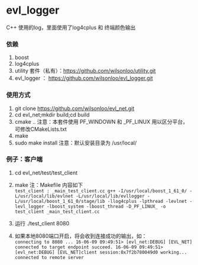 # evl_logger
C++ 使用的log，里面使用了log4cplus 和 终端颜色输出

### 依赖
  1. boost
  2. log4cplus
  3. utility 套件（私有）：https://github.com/wilsonloo/utility.git
  4. evl_logger ： https://github.com/wilsonloo/evl_logger.git

### 使用方式
  1. git clone https://github.com/wilsonloo/evl_net.git
  2. cd evl_net;mkdir build;cd build
  3. cmake .. 
      注意：本套件使用 PF_WINDOWN 和 _PF_LINUX 用以区分平台，可修改CMakeLists.txt
  4. make
  5. sudo make install 
      注意：默认安装目录为 /usr/local/<include><lib>


### 例子：客户端
  1. cd evl_net/test/test_client
  2. make
      注：Makefile 内容如下  
      `test_client : _main_test_client.cc
            g++ -I/usr/local/boost_1_61_0/ -L/usr/local/lib/evlnet -L/usr/local/lib/evllogger -L/usr/local/boost_1_61_0/stage/lib -llog4cplus -lpthread -levlnet -levl_logger -lboost_system -lboost_thread -D_PF_LINUX_ -o test_client _main_test_client.cc `
            
  3. 运行 ./test_client 8080
  4. 如果本地8080端口开启，将会收到连接成功的输出，如：  
      `connecting to 8080 ...
      16-06-09 09:49:51> [evl_net:DEBUG] [EVL_NET] connected to target endpoint succeed.
      16-06-09 09:49:51> [evl_net:DEBUG] [EVL_NET]client session:0x7f2b780049d0 working...
      connected to remote server`
